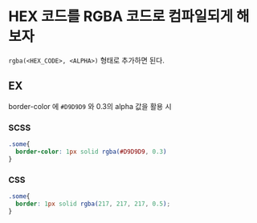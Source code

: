 # HEX 코드를 RGBA 코드로 컴파일되게 해보자

`rgba(<HEX_CODE>, <ALPHA>)` 형태로 추가하면 된다.

## EX
border-color 에 `#D9D9D9` 와 0.3의 alpha 값을 활용 시

### SCSS
```CSS
.some{
  border-color: 1px solid rgba(#D9D9D9, 0.3)
}
```

### CSS
```CSS
.some{
  border: 1px solid rgba(217, 217, 217, 0.5);
}
```